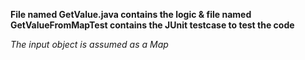 **File named GetValue.java contains the logic & file named GetValueFromMapTest contains the JUnit testcase to test the code**

_The input object is assumed as a Map_
